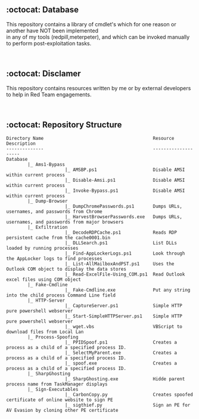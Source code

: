 ## :octocat: Database

This repository contains a library of cmdlet's which for one reason or another have NOT been implemented<br />in any of my tools (redpill,meterpeter), and which can be invoked manually to perform post-exploitation tasks.

<br />

## :octocat: Disclamer

This repository contains resources written by me or by external developers to help in Red Team engagements.

<br />

## :octocat: Repository Structure
```
Directory Name                                         Resource Description
--------------                                         --------------------
Database
        |_ Ams1-Bypass
                      |_ AMSBP.ps1                     Disable AMSI within current process
                      |_ Disable-Amsi.ps1              Disable AMSI within current process
                      |_ Invoke-Bypass.ps1             Disable AMSI within current process
        |_ Dump-Browser
                      |_ DumpChromePasswords.ps1       Dumps URLs, usernames, and passwords from Chrome
                      |_ HarvestBrowserPasswords.exe   Dumps URLs, usernames, and passwords from major browsers
        |_ Exfiltration
                      |_ DecodeRDPCache.ps1            Reads RDP persistent cache from the cache0001.bin
                      |_ DLLSearch.ps1                 List DLLs loaded by running processes
                      |_ Find-AppLockerLogs.ps1        Look through the AppLocker logs to find processes
                      |_ List-AllMailboxAndPST.ps1     Uses the Outlook COM object to display the data stores 
                      |_ Read-ExcelFile-Using_COM.ps1  Read Outlook excel files using COM object
        |_ Fake-Cmdline
                      |_ Fake-Cmdline.exe              Put any string into the child process Command Line field
        |_ HTTP-Server
                      |_ CaptureServer.ps1             Simple HTTP pure powershell webserver
                      |_ Start-SimpleHTTPServer.ps1    Simple HTTP pure powershell webserver     
                      |_ wget.vbs                      VBScript to download files from Local Lan
        |_ Process-Spoofing
                      |_ PPIDSpoof.ps1                 Creates a process as a child of a specified process ID.
                      |_ SelectMyParent.exe            Creates a process as a child of a specified process ID.
                      |_ spoof.exe                     Creates a process as a child of a specified process ID.
        |_ SharpGhosting
                      |_ SharpGhosting.exe             Hidde parent process name from TaskManager displays
        |_ Sign-Executables
                      |_ CarbonCopy.py                 Creates spoofed certificate of online website to sign PE
                      |_ sigthief.py                   Sign an PE for AV Evasion by cloning other PE certificate
```
